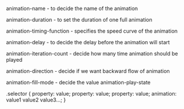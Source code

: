 <!-- animation in css  -->

animation-name - to decide the name of the animation

animation-duration - to set the duration of one full
animation

animation-timing-function - specifies the speed 
curve of the animation

animation-delay - to decide the delay before the 
animation will start

animation-iteration-count - decide how many time animation
should be played

animation-direction - decide if we want backward flow 
of animation

animation-fill-mode - decide the value
animation-play-state

.selector {
    property: value;
    property: value;
    property: value;
    animation: value1 value2 value3...;
}